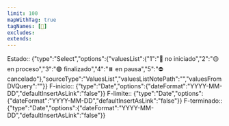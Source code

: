 ```yaml
---
limit: 100
mapWithTag: true
tagNames: [📐]
excludes: 
extends: 
---
```


Estado:: {"type":"Select","options":{"valuesList":{"1":"🔴 no iniciado","2":"🟡 en proceso","3":"🟢 finalizado","4":"⏸️ en pausa","5":"⛔ cancelado"},"sourceType":"ValuesList","valuesListNotePath":"","valuesFromDVQuery":""}}
F-inicio:: {"type":"Date","options":{"dateFormat":"YYYY-MM-DD","defaultInsertAsLink":"false"}}
F-limite:: {"type":"Date","options":{"dateFormat":"YYYY-MM-DD","defaultInsertAsLink":"false"}}
F-terminado:: {"type":"Date","options":{"dateFormat":"YYYY-MM-DD","defaultInsertAsLink":"false"}}
